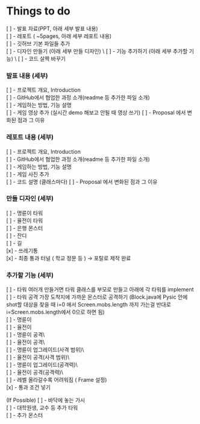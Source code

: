 # Things to do

[ ] - 발표 자료(PPT, 아래 세부 발표 내용) \
[ ] - 레포트 ( ~5pages, 아래 세부 레포트 내용) \
[ ] - 깃허브 기본 파일들 추가 \
[ ] - 디자인 만들기 (아래 세부 만들 디자인) \ 
[ ] - 기능 추가하기 (아래 세부 추가할 기능) \ 
[ ] - 코드 살짝 바꾸기 


### 발표 내용 (세부)
[ ] - 프로젝트 개요, Introduction \
[ ] - GitHub에서 협업한 과정 소개(readme 등 추가한 파일 소개)\
[ ] - 게임하는 방법, 기능 설명\
[ ] - 게임 영상 추가 (실시간 demo 해보고 안될 때 영상 쓰기)
[ ] - Proposal 에서 변화된 점과 그 이유


### 레포트 내용 (세부)
[ ] - 프로젝트 개요, Introduction\
[ ] - GitHub에서 협업한 과정 소개(readme 등 추가한 파일 소개)\
[ ] - 게임하는 방법, 기능 설명\
[ ] - 게임 사진 추가\
[ ] - 코드 설명 (클래스마다) 
[ ] - Proposal 에서 변화된 점과 그 이유


### 만들 디자인 (세부)

[ ] - 명륜이 타워\
[ ] - 율전이 타워\
[ ] - 은행 몬스터\
[ ] - 잔디\
[ ] - 길\
[x] - 쓰레기통\
[x] - 최종 통과 터널 ( 학교 정문 등 ) → 포탈로 제작 완료


### 추가할 기능 (세부)
[ ] - 타워 여러개 만들거면 타워 클래스를 부모로 만들고 아래에 각 타워를 implement\
[ ] - 타워 공격 가장 도착지에 가까운 몬스터로 공격하기 (Block.java에 Pysic 안에 shot할 대상을 찾을 때 i=0 에서 Screen.mobs.length 까지 가는걸 반대로 i=Screen.mobs.length에서  0으로 하면 됨)\
[ ] - 명륜이\
[ ] - 율전이\
[ ] - 명륜이 공격\  
[ ] - 율전이 공격\  
[ ] - 명륜이 업그레이드(사격 범위)\  
[ ] - 율전이 공격(사격 범위)\  
[ ] - 명륜이 업그레이드(공격력)\  
[ ] - 율전이 공격(공격력)\  
[ ] - 레벨 올라갈수록 어려워짐 ( Frame 설정) \
[x] - 통과 조건 넣기 

(If Possible)
[ ] - 바닥에 놓는 가시\
[ ] - 대학원생, 교수 등 추가 타워\
[ ] - 추가 몬스터



